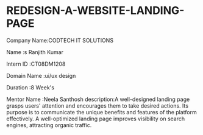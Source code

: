 # REDESIGN-A-WEBSITE-LANDING-PAGE
Company Name:CODTECH IT SOLUTIONS

Name :s Ranjith Kumar 

Intern ID :CT08DM1208

Domain Name :ui/ux design 

Duration :8 Week's

Mentor Name :Neela Santhosh
description:A well-designed landing page grasps users' attention and encourages them to take desired actions. Its purpose is to communicate the unique benefits and features of the platform effectively. A well-optimized landing page improves visibility on search engines, attracting organic traffic.
